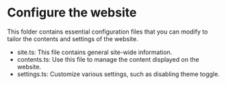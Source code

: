 # Configure the website

This folder contains essential configuration files that you can modify to tailor the contents and settings of the website.

- site.ts: This file contains general site-wide information.
- contents.ts: Use this file to manage the content displayed on the website.
- settings.ts: Customize various settings, such as disabling theme toggle.